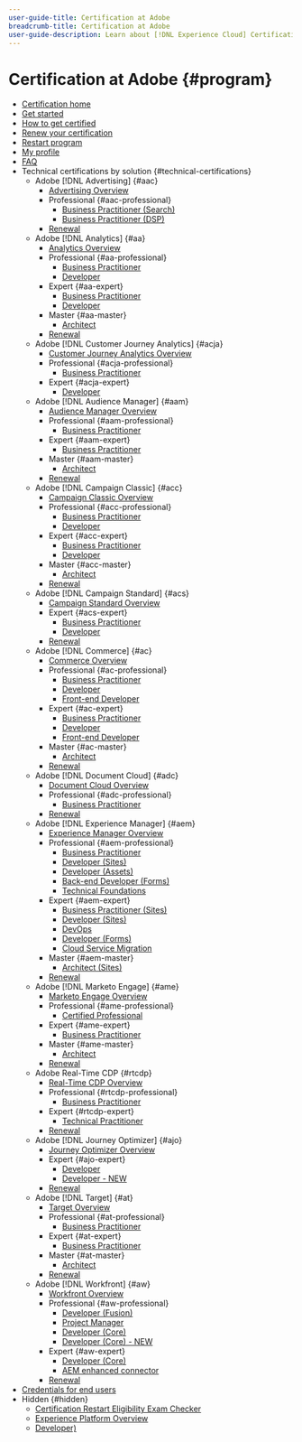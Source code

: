 ```yaml
---
user-guide-title: Certification at Adobe
breadcrumb-title: Certification at Adobe
user-guide-description: Learn about [!DNL Experience Cloud] Certification at Adobe. Find out what getting certified can do for you.
---
```


# Certification at Adobe {#program}

+ [Certification home](overview.md)
+ [Get started](getting-started.md)
+ [How to get certified](how-to-get-certified.md)
+ [Renew your certification](renew.md)
+ [Restart program](restart-program.md)
+ [My profile](my-profile.md)
+ [FAQ](faq.md)
+ Technical certifications by solution {#technical-certifications}
  + Adobe [!DNL Advertising] {#aac}
    + [Advertising Overview](/help/certifications/aac/aac-overview.md)
    + Professional {#aac-professional}
      + [Business Practitioner (Search)](/help/certifications/aac/aac-search-p-business.md)
      + [Business Practitioner (DSP)](/help/certifications/aac/aac-dsp-p-business.md)
    + [Renewal](/help/certifications/aac/aac-renew.md)
  + Adobe [!DNL Analytics] {#aa}
    + [Analytics Overview](/help/certifications/aa/aa-overview.md)
    + Professional {#aa-professional}
      + [Business Practitioner](/help/certifications/aa/aa-p-business.md)
      + [Developer](/help/certifications/aa/aa-p-developer.md)
    + Expert {#aa-expert}
      + [Business Practitioner](/help/certifications/aa/aa-e-business.md)
      + [Developer](/help/certifications/aa/aa-e-developer.md)
    + Master {#aa-master}
      + [Architect](/help/certifications/aa/aa-m-architect.md)
    + [Renewal](/help/certifications/aa/aa-renew.md)
  + Adobe [!DNL Customer Journey Analytics] {#acja}
    + [Customer Journey Analytics Overview](/help/certifications/acja/acja-overview.md)
    + Professional {#acja-professional}
      + [Business Practitioner](/help/certifications/acja/acja-p-business.md)
    + Expert {#acja-expert}
      + [Developer](/help/certifications/acja/acja-e-developer.md)
  + Adobe [!DNL Audience Manager] {#aam}
    + [Audience Manager Overview](/help/certifications/aam/aam-overview.md)
    + Professional {#aam-professional}
      + [Business Practitioner](/help/certifications/aam/aam-p-business.md)
    + Expert {#aam-expert}
      + [Business Practitioner](/help/certifications/aam/aam-e-business.md)
    + Master {#aam-master}
      + [Architect](/help/certifications/aam/aam-m-architect.md)
    + [Renewal](/help/certifications/aam/aam-renew.md)
  + Adobe [!DNL Campaign Classic] {#acc}
    + [Campaign Classic Overview](/help/certifications/acc/acc-overview.md)
    + Professional {#acc-professional}
      + [Business Practitioner](/help/certifications/acc/acc-p-business.md)
      + [Developer](/help/certifications/acc/acc-p-developer.md)
    + Expert {#acc-expert}
      + [Business Practitioner](/help/certifications/acc/acc-e-business.md)
      + [Developer](/help/certifications/acc/acc-e-developer.md)
    + Master {#acc-master}
      + [Architect](/help/certifications/acc/acc-m-developer.md)
    + [Renewal](/help/certifications/acc/acc-renew.md)
  + Adobe [!DNL Campaign Standard] {#acs}
    + [Campaign Standard Overview](/help/certifications/acs/acs-overview.md)
    + Expert {#acs-expert}
      + [Business Practitioner](/help/certifications/acs/acs-e-business.md)
      + [Developer](/help/certifications/acs/acs-e-developer.md)
    + [Renewal](/help/certifications/acs/acs-renew.md)
  + Adobe [!DNL Commerce] {#ac}
    + [Commerce Overview](/help/certifications/ac/ac-overview.md)
    + Professional {#ac-professional}
      + [Business Practitioner](/help/certifications/ac/ac-p-business.md)
      + [Developer](/help/certifications/ac/ac-p-developer.md)
      + [Front-end Developer](/help/certifications/ac/ac-p-fedeveloper0623.md)
    + Expert {#ac-expert}
      + [Business Practitioner](/help/certifications/ac/ac-e-business.md)
      + [Developer](/help/certifications/ac/ac-e-developer.md)
      + [Front-end Developer](/help/certifications/ac/ac-e-fedeveloper0623.md)
    + Master {#ac-master}
      + [Architect](/help/certifications/ac/ac-m-architect.md)
    + [Renewal](/help/certifications/ac/ac-renew.md)
  + Adobe [!DNL Document Cloud] {#adc}
    + [Document Cloud Overview](/help/certifications/adc/adc-overview.md)
    + Professional {#adc-professional}
      + [Business Practitioner](/help/certifications/adc/adc-p-business.md)
    + [Renewal](/help/certifications/adc/adc-renew.md)
  + Adobe [!DNL Experience Manager] {#aem}
    + [Experience Manager Overview](/help/certifications/aem/aem-overview.md)
    + Professional {#aem-professional}
      + [Business Practitioner](/help/certifications/aem/aem-p-business.md)
      + [Developer (Sites)](/help/certifications/aem/aem-sites-p-developer.md)
      + [Developer (Assets)](/help/certifications/aem/aem-assets-p-developer.md)
      + [Back-end Developer (Forms)](/help/certifications/aem/aem-forms-p-bedeveloper.md)
      + [Technical Foundations](/help/certifications/aem/aem-p-foundations.md)
    + Expert {#aem-expert}
      + [Business Practitioner (Sites)](/help/certifications/aem/aem-sites-e-business.md)
      + [Developer (Sites)](/help/certifications/aem/aem-sites-e-developer.md)
      + [DevOps](/help/certifications/aem/aem-devops-e-engineer.md)
      + [Developer (Forms)](/help/certifications/aem/aem-forms-e-developer.md)
      + [Cloud Service Migration](/help/certifications/aem/aem-cs-e-migration.md)
    + Master {#aem-master}
      + [Architect (Sites)](/help/certifications/aem/aem-sites-m-architect.md)
    + [Renewal](/help/certifications/aem/aem-renew.md)
  + Adobe [!DNL Marketo Engage] {#ame}
    + [Marketo Engage Overview](/help/certifications/ame/ame-overview.md)
    + Professional {#ame-professional}
      + [Certified Professional](/help/certifications/ame/ame-p.md)
    + Expert {#ame-expert}
      + [Business Practitioner](/help/certifications/ame/ame-e-business.md)
    + Master {#ame-master}
      + [Architect](/help/certifications/ame/ame-m-architect-23-08.md)
    + [Renewal](/help/certifications/ame/ame-renew.md)
  + Adobe Real-Time CDP {#rtcdp}
    + [Real-Time CDP Overview](/help/certifications/rtcdp/rtcdp-overview.md)
    + Professional {#rtcdp-professional}
      + [Business Practitioner](/help/certifications/rtcdp/rtcdp-p-business.md)
    + Expert {#rtcdp-expert}
      + [Technical Practitioner](/help/certifications/rtcdp/rtcdp-e-technical.md)
    + [Renewal](/help/certifications/rtcdp/rtcdp-renew.md)
  + Adobe [!DNL Journey Optimizer] {#ajo}
    + [Journey Optimizer Overview](/help/certifications/ajo/ajo-overview.md)
    + Expert {#ajo-expert}
      + [Developer](/help/certifications/ajo/ajo-e-developer.md)
      + [Developer - NEW](/help/certifications/ajo/ajo-e-developer-23-10.md)
    + [Renewal](/help/certifications/ajo/ajo-renew.md)
  + Adobe [!DNL Target] {#at}
    + [Target Overview](/help/certifications/at/at-overview.md)
    + Professional {#at-professional}
      + [Business Practitioner](/help/certifications/at/at-p-business.md)
    + Expert {#at-expert}
      + [Business Practitioner](/help/certifications/at/at-e-business.md)
    + Master {#at-master}
      + [Architect](/help/certifications/at/at-m-architect0623.md)
    + [Renewal](/help/certifications/at/at-renew.md)
  + Adobe [!DNL Workfront] {#aw}
    + [Workfront Overview](/help/certifications/aw/aw-overview.md)
    + Professional {#aw-professional}
      + [Developer (Fusion)](/help/certifications/aw/aw-fusion-p-developer.md)
      + [Project Manager](/help/certifications/aw/aw-p-project-manager.md)
      + [Developer (Core)](/help/certifications/aw/aw-core-p-developer.md)
      + [Developer (Core) - NEW](/help/certifications/aw/aw-core-p-developer-23-12.md)
    + Expert {#aw-expert}
      + [Developer (Core)](/help/certifications/aw/aw-core-e-developer-23-08.md)
      + [AEM enhanced connector](/help/certifications/aw/aw-aem-e-connector.md)
    + [Renewal](/help/certifications/aw/aw-renew.md)
+ [Credentials for end users](https://learning.adobe.com/certification/credentials)
+ Hidden {#hidden}
  + [Certification Restart Eligibility Exam Checker](exam-eligibility-check.md)
  + [Experience Platform Overview](/help/certifications/aep/aep-overview.md)
  + [Developer)](/help/certifications/aep/aep-e-foundations.md)